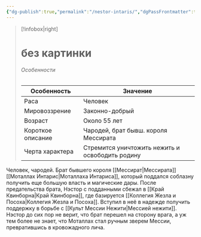 ```yaml
---
{"dg-publish":true,"permalink":"/nestor-intaris/","dgPassFrontmatter":true}
---
```



> [!infobox|right]
> # без картинки
> 
> ###### Особенности
> | Особенность | Значение |
> | ---- | ---- |
> | Раса | Человек |
> | Мировоззрение | Законно-добрый |
> | Возраст | Около 55 лет |
> | Короткое описание | Чародей, брат бывш. короля Мессирата |
> | Черта характера | Стремится уничтожить нежить и освободить родину |

Человек, чародей. Брат бывшего короля [[Мессират\|Мессирата]] [[Моталлах Интарис\|Моталлаха Интариса]], который поддался соблазну получить еще большую власть и магические дары. После предательства брата, Нэстор с подданными сбежал в [[Край Квинборна\|Край Квинборна]], где базируется [[Коллегия Жезла и Посоха\|Коллегия Жезла и Посоха]]. Вступил в неё в надежде получить поддержку в борьбе с [[Культ Мессии Нежити\|Мессией нежити]]. 
Нэстор до сих пор не верит, что брат перешел на сторону врага, а уж тем более не знает, что Моталлах стал ручным зверем Мессии, превратившись в кровожадного лича.